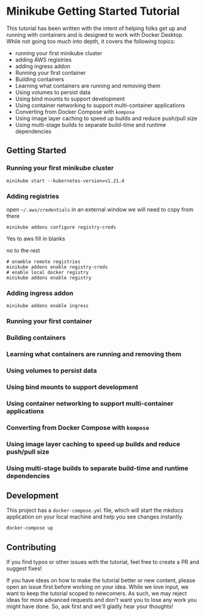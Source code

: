 # Minikube Getting Started Tutorial

This tutorial has been written with the intent of helping folks get up and running
with containers and is designed to work with Docker Desktop. While not going too much
into depth, it covers the following topics:

- running your first minikube cluster
- adding AWS registries
- adding ingress addon
- Running your first container
- Building containers
- Learning what containers are running and removing them
- Using volumes to persist data
- Using bind mounts to support development
- Using container networking to support multi-container applications
- Converting from Docker Compose with `kompose`
- Using image layer caching to speed up builds and reduce push/pull size
- Using multi-stage builds to separate build-time and runtime dependencies

## Getting Started

### Running your first minikube cluster

```
minikube start --kubernetes-version=v1.21.4
```

### Adding registries

open `~/.aws/credentials` in an external window we will need to copy from there

```
minikube addons configure registry-creds
```
Yes to aws fill in blanks

no to the rest

```
# enamble remote registries
minikube addons enable registry-creds
# enable local docker registry
minikube addons enable registry
```

### Adding ingress addon

```
minikube addons enable ingress
```

### Running your first container


### Building containers
### Learning what containers are running and removing them
### Using volumes to persist data
### Using bind mounts to support development
### Using container networking to support multi-container applications
### Converting from Docker Compose with `kompose`
### Using image layer caching to speed up builds and reduce push/pull size
### Using multi-stage builds to separate build-time and runtime dependencies

## Development

This project has a `docker-compose.yml` file, which will start the mkdocs application on your
local machine and help you see changes instantly.

```bash
docker-compose up
```

## Contributing

If you find typos or other issues with the tutorial, feel free to create a PR and suggest fixes!

If you have ideas on how to make the tutorial better or new content, please open an issue first before working on your idea. While we love input, we want to keep the tutorial  scoped to newcomers.
As such, we may reject ideas for more advanced requests and don't want you to lose any work you might
have done. So, ask first and we'll gladly hear your thoughts!
